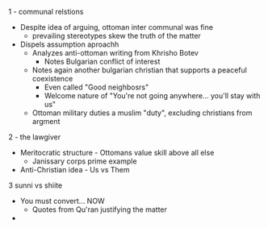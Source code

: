 1 - communal relstions
- Despite idea of arguing, ottoman inter communal was fine
	- prevailing stereotypes skew the truth of the matter
- Dispels assumption aproachh
	- Analyzes anti-ottoman writing from Khrisho Botev
		- Notes Bulgarian conflict of interest
	- Notes again another bulgarian christian that supports a peaceful coexistence
		- Even called "Good neighbosrs"
		- Welcome nature of  "You're not going anywhere... you'll stay with us"
	- Ottoman military duties a muslim "duty", excluding christians from argment

2 - the lawgiver
- Meritocratic structure - Ottomans value skill above all else
	- Janissary corps prime example
- Anti-Christian idea - Us vs Them

3 sunni vs shiite
- You must convert... NOW
	- Quotes from Qu'ran justifying the matter
- 